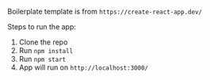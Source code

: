 Boilerplate template is from `https://create-react-app.dev/` <br>


Steps to run the app:

1. Clone the repo
2. Run `npm install`
3. Run `npm start`
4. App will run on `http://localhost:3000/`